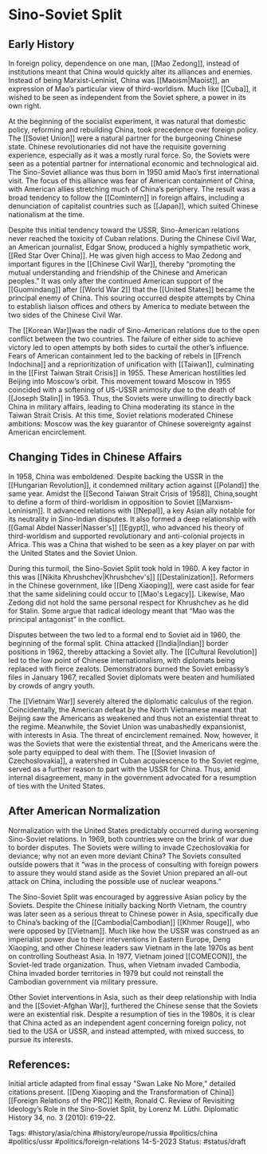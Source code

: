 # Sino-Soviet Split

## Early History
In foreign policy, dependence on one man, [[Mao Zedong]], instead of institutions meant that China would quickly alter its alliances and enemies. Instead of being Marxist-Leninist, China was [[Maoism|Maoist]], an expression of Mao’s particular view of third-worldism. Much like [[Cuba]], it wished to be seen as independent from the Soviet sphere, a power in its own right.

At the beginning of the socialist experiment, it was natural that domestic policy, reforming and rebuilding China, took precedence over foreign policy. The [[Soviet Union]] were a natural partner for the burgeoning Chinese state. Chinese revolutionaries did not have the requisite governing experience, especially as it was a mostly rural force. So, the Soviets were seen as a potential partner for international economic and technological aid. The Sino-Soviet alliance was thus born in 1950 amid Mao’s first international visit. The focus of this alliance was fear of American containment of China, with American allies stretching much of China’s periphery. The result was a broad tendency to follow the [[Comintern]] in foreign affairs, including a denunciation of capitalist countries such as [[Japan]], which suited Chinese nationalism at the time.

Despite this initial tendency toward the USSR, Sino-American relations never reached the toxicity of Cuban relations. During the Chinese Civil War, an American journalist, Edgar Snow, produced a highly sympathetic work, [[Red Star Over China]]. He was given high access to Mao Zedong and important figures in the [[Chinese Civil War]], thereby “promoting the mutual understanding and friendship of the Chinese and American peoples.” It was only after the continued American support of the [[Guomindang]] after  [[World War 2]] that the [[United States]] became the principal enemy of China. This souring occurred despite attempts by China to establish liaison offices and others by America to mediate between the two sides of the Chinese Civil War. 

The [[Korean War]]was the nadir of Sino-American relations due to the open conflict between the two countries. The failure of either side to achieve victory led to open attempts by both sides to curtail the other’s influence. Fears of American containment led to the backing of rebels in [[French Indochina]] and a reprioritization of unification with [[Taiwan]], culminating in the [[First Taiwan Strait Crisis]] in 1955. These American hostilities led Beijing into Moscow’s orbit. This movement toward Moscow in 1955 coincided with a softening of US-USSR animosity due to the death of [[Joseph Stalin]] in 1953. Thus, the Soviets were unwilling to directly back China in military affairs, leading to China moderating its stance in the Taiwan Strait Crisis. At this time, Soviet relations moderated Chinese ambitions: Moscow was the key guarantor of Chinese sovereignty against American encirclement.

## Changing Tides in Chinese Affairs
In 1958, China was emboldened. Despite backing the USSR in the [[Hungarian Revolution]], it condemned military action against [[Poland]] the same year. Amidst the [[Second Taiwan Strait Crisis of 1958]], China,sought to define a form of third-worldism in opposition to Soviet [[Marxism-Leninism]]. It advanced relations with [[Nepal]], a key Asian ally notable for its neutrality in Sino-Indian disputes. It also formed a deep relationship with [[Gamal Abdel Nasser|Nasser's]] [[Egypt]], who advanced his theory of third-worldism and supported revolutionary and anti-colonial projects in Africa. This was a China that wished to be seen as a key player on par with the United States and the Soviet Union.

During this turmoil, the Sino-Soviet Split took hold in 1960. A key factor in this was [[Nikita Khrushchev|Khrushchev's]] [[Destalinization]]. Reformers in the Chinese government, like [[Deng Xiaoping]], were cast aside for fear that the same sidelining could occur to [[Mao's Legacy]]. Likewise, Mao Zedong did not hold the same personal respect for Khrushchev as he did for Stalin. Some argue that radical ideology meant that “Mao was the principal antagonist” in the conflict.

Disputes between the two led to a formal end to Soviet aid in 1960, the beginning of the formal split. China attacked [[India|Indian]] border positions in 1962, thereby attacking a Soviet ally. The [[Cultural Revolution]] led to the low point of Chinese internationalism, with diplomats being replaced with fierce zealots. Demonstrators burned the Soviet embassy’s files in January 1967, recalled Soviet diplomats were beaten and humiliated by crowds of angry youth.

The [[Vietnam War]] severely altered the diplomatic calculus of the region. Coincidentally, the American defeat by the North Vietnamese meant that Beijing saw the Americans as weakened and thus not an existential threat to the regime. Meanwhile, the Soviet Union was unabashedly expansionist, with interests in Asia. The threat of encirclement remained. Now, however, it was the Soviets that were the existential threat, and the Americans were the sole party equipped to deal with them. The [[Soviet Invasion of Czechoslovakia]], a watershed in Cuban acquiescence to the Soviet regime, served as a further reason to part with the USSR for China. Thus, amid internal disagreement, many in the government advocated for a resumption of ties with the United States. 

## After American Normalization
Normalization with the United States predictably occurred during worsening Sino-Soviet relations. In 1969, both countries were on the brink of war due to border disputes. The Soviets were willing to invade Czechoslovakia for deviance; why not an even more deviant China? The Soviets consulted outside powers that it “was in the process of consulting with foreign powers to assure they would stand aside as the Soviet Union prepared an all-out attack on China, including the possible use of nuclear weapons.”

The Sino-Soviet Split was encouraged by aggressive Asian policy by the Soviets. Despite the Chinese initially backing North Vietnam, the country was later seen as a serious threat to Chinese power in Asia, specifically due to China’s backing of the [[Cambodia|Cambodian]] [[Khmer Rouge]], who were opposed by [[Vietnam]]. Much like how the USSR was construed as an imperialist power due to their interventions in Eastern Europe, Deng Xiaoping, and other Chinese leaders saw Vietnam in the late 1970s as bent on controlling Southeast Asia. In 1977, Vietnam joined [[COMECON]], the Soviet-led trade organization. Thus, when Vietnam invaded Cambodia, China invaded border territories in 1979 but could not reinstall the Cambodian government via military pressure. 

Other Soviet interventions in Asia, such as their deep relationship with India and the [[Soviet-Afghan War]], furthered the Chinese sense that the Soviets were an existential risk. Despite a resumption of ties in the 1980s, it is clear that China acted as an independent agent concerning foreign policy, not tied to the USA or USSR, and instead attempted, with mixed success, to pursue its interests.

## References:
Initial article adapted from final essay "Swan Lake No More," detailed citations present.
[[Deng Xiaoping and the Transformation of China]]
[[Foreign Relations of the PRC]]
Keith, Ronald C. Review of Revisiting Ideology’s Role in the Sino-Soviet Split, by Lorenz M. Lüthi. Diplomatic History 34, no. 3 (2010): 619–22.

Tags: #history/asia/china #history/europe/russia #politics/china #politics/ussr #politics/foreign-relations 
14-5-2023
Status: #status/draft